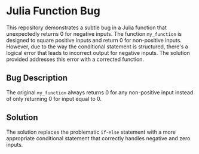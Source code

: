 # Julia Function Bug

This repository demonstrates a subtle bug in a Julia function that unexpectedly returns 0 for negative inputs. The function `my_function` is designed to square positive inputs and return 0 for non-positive inputs. However, due to the way the conditional statement is structured, there's a logical error that leads to incorrect output for negative inputs.  The solution provided addresses this error with a corrected function.

## Bug Description

The original `my_function` always returns 0 for any non-positive input instead of only returning 0 for input equal to 0.

## Solution

The solution replaces the problematic `if`-`else` statement with a more appropriate conditional statement that correctly handles negative and zero inputs.